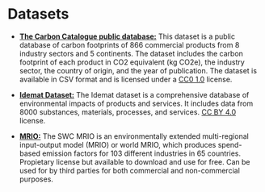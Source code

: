 # Datasets

- [**The Carbon Catalogue public database:**](https://springernature.figshare.com/articles/dataset/The_Carbon_Catalogue_public_database_Carbon_footprints_of_866_commercial_products_across_8_industry_sectors_and_5_continents/16908979?backTo=%2Fcollections%2FThe_Carbon_Catalogue_Carbon_footprints_of_866_commercial_products_from_8_industry_sectors_and_5_continents%2F5408100&file=31271269) This dataset is a public database of carbon footprints of 866 commercial products from 8 industry sectors and 5 continents. The dataset includes the carbon footprint of each product in CO2 equivalent (kg CO2e), the industry sector, the country of origin, and the year of publication. The dataset is available in CSV format and is licensed under a [CC0 1.0](https://creativecommons.org/publicdomain/zero/1.0/) license.

- [**Idemat Dataset:**](https://www.ecocostsvalue.com/data-tools-books/) The Idemat dataset is a comprehensive database of environmental impacts of products and services. It includes data from 8000 substances, materials, processes, and services. [CC BY 4.0](https://creativecommons.org/licenses/by/4.0/) license.

- [**MRIO:**](https://www.sw-consulting.co.uk/mrio) The SWC MRIO is an environmentally extended multi-regional input-output model (MRIO) or world MRIO, which produces spend-based emission factors for 103 different industries in 65 countries. Propietary license but available to download and use for free. Can be used for by third parties for both commercial and non-commercial purposes.